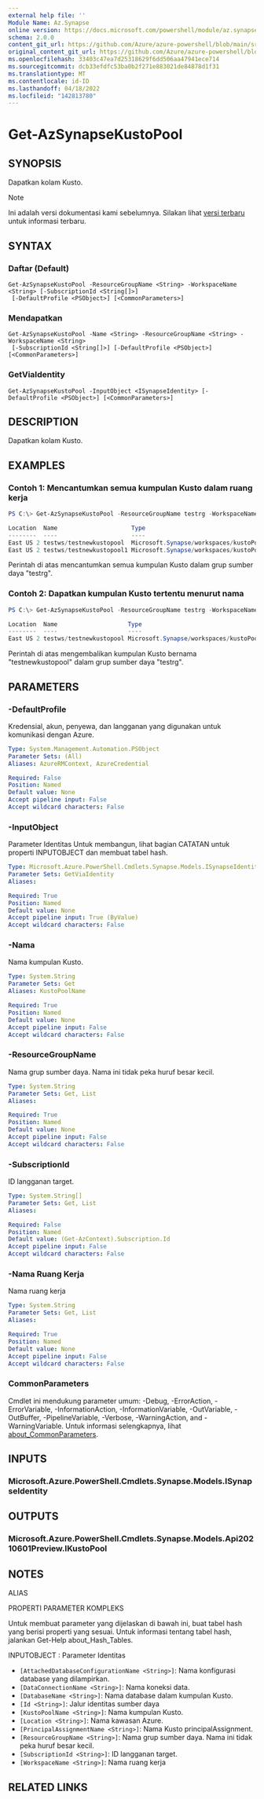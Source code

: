 ```yaml
---
external help file: ''
Module Name: Az.Synapse
online version: https://docs.microsoft.com/powershell/module/az.synapse/get-azsynapsekustopool
schema: 2.0.0
content_git_url: https://github.com/Azure/azure-powershell/blob/main/src/Synapse/Synapse/help/Get-AzSynapseKustoPool.md
original_content_git_url: https://github.com/Azure/azure-powershell/blob/main/src/Synapse/Synapse/help/Get-AzSynapseKustoPool.md
ms.openlocfilehash: 33403c47ea7d25318629f6dd506aa47941ece714
ms.sourcegitcommit: dcb33efdfc53ba0b2f271e883021de84878d1f31
ms.translationtype: MT
ms.contentlocale: id-ID
ms.lasthandoff: 04/18/2022
ms.locfileid: "142813780"
---
```

# Get-AzSynapseKustoPool

## SYNOPSIS
Dapatkan kolam Kusto.

> [!NOTE]
>Ini adalah versi dokumentasi kami sebelumnya. Silakan lihat [versi terbaru](/powershell/module/az.synapse/get-azsynapsekustopool) untuk informasi terbaru.

## SYNTAX

### Daftar (Default)
```
Get-AzSynapseKustoPool -ResourceGroupName <String> -WorkspaceName <String> [-SubscriptionId <String[]>]
 [-DefaultProfile <PSObject>] [<CommonParameters>]
```

### Mendapatkan
```
Get-AzSynapseKustoPool -Name <String> -ResourceGroupName <String> -WorkspaceName <String>
 [-SubscriptionId <String[]>] [-DefaultProfile <PSObject>] [<CommonParameters>]
```

### GetViaIdentity
```
Get-AzSynapseKustoPool -InputObject <ISynapseIdentity> [-DefaultProfile <PSObject>] [<CommonParameters>]
```

## DESCRIPTION
Dapatkan kolam Kusto.

## EXAMPLES

### Contoh 1: Mencantumkan semua kumpulan Kusto dalam ruang kerja
```powershell
PS C:\> Get-AzSynapseKustoPool -ResourceGroupName testrg -WorkspaceName testws

Location  Name                     Type                                    Etag
--------  ----                     ----                                    ----
East US 2 testws/testnewkustopool  Microsoft.Synapse/workspaces/kustoPools 
East US 2 testws/testnewkustopool1 Microsoft.Synapse/workspaces/kustoPools
```

Perintah di atas mencantumkan semua kumpulan Kusto dalam grup sumber daya "testrg".

### Contoh 2: Dapatkan kumpulan Kusto tertentu menurut nama
```powershell
PS C:\> Get-AzSynapseKustoPool -ResourceGroupName testrg -WorkspaceName testws -Name testnewkustopool

Location  Name                    Type                                    Etag
--------  ----                    ----                                    ----
East US 2 testws/testnewkustopool Microsoft.Synapse/workspaces/kustoPools 
```

Perintah di atas mengembalikan kumpulan Kusto bernama "testnewkustopool" dalam grup sumber daya "testrg".

## PARAMETERS

### -DefaultProfile
Kredensial, akun, penyewa, dan langganan yang digunakan untuk komunikasi dengan Azure.

```yaml
Type: System.Management.Automation.PSObject
Parameter Sets: (All)
Aliases: AzureRMContext, AzureCredential

Required: False
Position: Named
Default value: None
Accept pipeline input: False
Accept wildcard characters: False
```

### -InputObject
Parameter Identitas Untuk membangun, lihat bagian CATATAN untuk properti INPUTOBJECT dan membuat tabel hash.

```yaml
Type: Microsoft.Azure.PowerShell.Cmdlets.Synapse.Models.ISynapseIdentity
Parameter Sets: GetViaIdentity
Aliases:

Required: True
Position: Named
Default value: None
Accept pipeline input: True (ByValue)
Accept wildcard characters: False
```

### -Nama
Nama kumpulan Kusto.

```yaml
Type: System.String
Parameter Sets: Get
Aliases: KustoPoolName

Required: True
Position: Named
Default value: None
Accept pipeline input: False
Accept wildcard characters: False
```

### -ResourceGroupName
Nama grup sumber daya.
Nama ini tidak peka huruf besar kecil.

```yaml
Type: System.String
Parameter Sets: Get, List
Aliases:

Required: True
Position: Named
Default value: None
Accept pipeline input: False
Accept wildcard characters: False
```

### -SubscriptionId
ID langganan target.

```yaml
Type: System.String[]
Parameter Sets: Get, List
Aliases:

Required: False
Position: Named
Default value: (Get-AzContext).Subscription.Id
Accept pipeline input: False
Accept wildcard characters: False
```

### -Nama Ruang Kerja
Nama ruang kerja

```yaml
Type: System.String
Parameter Sets: Get, List
Aliases:

Required: True
Position: Named
Default value: None
Accept pipeline input: False
Accept wildcard characters: False
```

### CommonParameters
Cmdlet ini mendukung parameter umum: -Debug, -ErrorAction, -ErrorVariable, -InformationAction, -InformationVariable, -OutVariable, -OutBuffer, -PipelineVariable, -Verbose, -WarningAction, and -WarningVariable. Untuk informasi selengkapnya, lihat [about_CommonParameters](http://go.microsoft.com/fwlink/?LinkID=113216).

## INPUTS

### Microsoft.Azure.PowerShell.Cmdlets.Synapse.Models.ISynapseIdentity

## OUTPUTS

### Microsoft.Azure.PowerShell.Cmdlets.Synapse.Models.Api20210601Preview.IKustoPool

## NOTES

ALIAS

PROPERTI PARAMETER KOMPLEKS

Untuk membuat parameter yang dijelaskan di bawah ini, buat tabel hash yang berisi properti yang sesuai. Untuk informasi tentang tabel hash, jalankan Get-Help about_Hash_Tables.


INPUTOBJECT <ISynapseIdentity>: Parameter Identitas
  - `[AttachedDatabaseConfigurationName <String>]`: Nama konfigurasi database yang dilampirkan.
  - `[DataConnectionName <String>]`: Nama koneksi data.
  - `[DatabaseName <String>]`: Nama database dalam kumpulan Kusto.
  - `[Id <String>]`: Jalur identitas sumber daya
  - `[KustoPoolName <String>]`: Nama kumpulan Kusto.
  - `[Location <String>]`: Nama kawasan Azure.
  - `[PrincipalAssignmentName <String>]`: Nama Kusto principalAssignment.
  - `[ResourceGroupName <String>]`: Nama grup sumber daya. Nama ini tidak peka huruf besar kecil.
  - `[SubscriptionId <String>]`: ID langganan target.
  - `[WorkspaceName <String>]`: Nama ruang kerja

## RELATED LINKS

